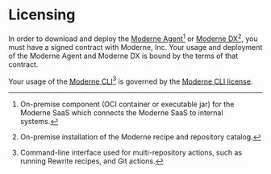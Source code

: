 # Licensing

In order to download and deploy the [Moderne Agent](#user-content-fn-1)[^1] or [Moderne DX](#user-content-fn-2)[^2], you must have a signed contract with Moderne, Inc. Your usage and deployment of the Moderne Agent and Moderne DX is bound by the terms of that contract.

Your usage of the [Moderne CLI](#user-content-fn-3)[^3] is governed by the [Moderne CLI license](../user-documentation/moderne-cli/getting-started/moderne-cli-license.md).

[^1]: On-premise component (OCI container or executable jar) for the Moderne SaaS which connects the Moderne SaaS to internal systems.

[^2]: On-premise installation of the Moderne recipe and repository catalog.

[^3]: Command-line interface used for multi-repository actions, such as running Rewrite recipes, and Git actions.